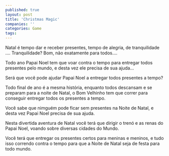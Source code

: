```yaml
---
published: true
layout: post
title: 'Christmas Magic'
companies: ''
categories: Game
tags: 
---
```

Natal &eacute; tempo dar e receber presentes, tempo de alegria, de tranquilidade .... Tranquilidade? Bom, n&atilde;o exatamente para todos....

Todo ano Papai Noel tem que voar contra o tempo para entregar todos presentes pelo mundo, e desta vez ele precisa de sua ajuda...







Ser&aacute; que voc&ecirc; pode ajudar Papai Noel a entregar todos presentes a tempo?

Todo final de ano &eacute; a mesma hist&oacute;ria, enquanto todos descansam e se preparam para a noite de Natal, o Bom Velhinho tem que correr para conseguir entregar todos os presentes a tempo.

Voc&ecirc; sabe que nimgu&eacute;m pode ficar sem presentes na Noite de Natal, e desta vez Papai Noel precisa de sua ajuda.







Nesta divertida aventura de Natal voc&ecirc; ter&aacute; que dirigir o tren&oacute; e as renas do Papai Noel, voando sobre diversas cidades do Mundo.

Voc&ecirc; ter&aacute; que entregar os presentes certos para meninas e meninos, e tudo isso correndo contra o tempo para que a Noite de Natal seja de festa para todo mundo.








